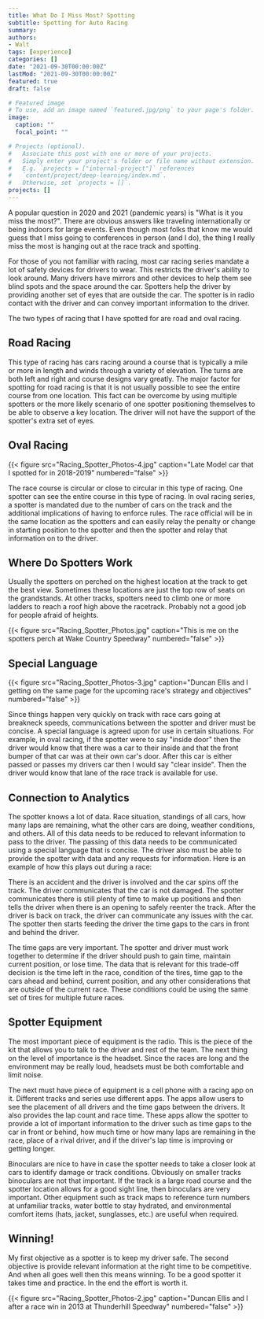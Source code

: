 ```yaml
---
title: What Do I Miss Most? Spotting
subtitle: Spotting for Auto Racing
summary: 
authors:
- Walt
tags: [experience]
categories: []
date: "2021-09-30T00:00:00Z"
lastMod: "2021-09-30T00:00:00Z"
featured: true
draft: false

# Featured image
# To use, add an image named `featured.jpg/png` to your page's folder. 
image:
  caption: ""
  focal_point: ""

# Projects (optional).
#   Associate this post with one or more of your projects.
#   Simply enter your project's folder or file name without extension.
#   E.g. `projects = ["internal-project"]` references 
#   `content/project/deep-learning/index.md`.
#   Otherwise, set `projects = []`.
projects: []
---
```


A popular question in 2020 and 2021 (pandemic years) is "What is it you miss the most?". There are obvious answers like traveling internationally or being indoors for large events. Even though most folks that know me would guess that I miss going to conferences in person (and I do), the thing I really miss the most is hanging out at the race track and spotting. 

For those of you not familiar with racing, most car racing series mandate a lot of safety devices for drivers to wear. This restricts the driver's ability to look around. Many drivers have mirrors and other devices to help them see blind spots and the space around the car. Spotters help the driver by providing another set of eyes that are outside the car. The spotter is in radio contact with the driver and can convey important information to the driver.

The two types of racing that I have spotted for are road and oval racing.

## Road Racing

This type of racing has cars racing around a course that is typically a mile or more in length and winds through a variety of elevation. The turns are both left and right and course designs vary greatly. The major factor for spotting for road racing is that it is not usually possible to see the entire course from one location. This fact can be overcome by using multiple spotters or the more likely scenario of one spotter positioning themselves to be able to observe a key location. The driver will not have the support of the spotter's extra set of eyes.

## Oval Racing

{{< figure src="Racing_Spotter_Photos-4.jpg" caption="Late Model car that I spotted for in 2018-2019" numbered="false" >}}

The race course is circular or close to circular in this type of racing. One spotter can see the entire course in this type of racing. In oval racing series, a spotter is mandated due to the number of cars on the track and the additional implications of having to enforce rules. The race official will be in the same location as the spotters and can easily relay the penalty or change in starting position to the spotter and then the spotter and relay that information on to the driver.

## Where Do Spotters Work
Usually the spotters on perched on the highest location at the track to get the best view. Sometimes these locations are just the top row of seats on the grandstands. At other tracks, spotters need to climb one or more ladders to reach a roof high above the racetrack. Probably not a good job for people afraid of heights.

{{< figure src="Racing_Spotter_Photos.jpg" caption="This is me on the spotters perch at Wake Country Speedway" numbered="false" >}}

## Special Language

{{< figure src="Racing_Spotter_Photos-3.jpg" caption="Duncan Ellis and I getting on the same page for the upcoming race's strategy and objectives" numbered="false" >}}

Since things happen very quickly on track with race cars going at breakneck speeds, communications between the spotter and driver must be concise. A special language is agreed upon for use in certain situations. For example, in oval racing, if the spotter were to say "inside door" then the driver would know that there was a car to their inside and that the front bumper of that car was at their own car's door. After this car is either passed or passes my drivers car then I would say "clear inside". Then the driver would know that lane of the race track is available for use.

## Connection to Analytics

The spotter knows a lot of data. Race situation, standings of all cars, how many laps are remaining, what the other cars are doing, weather conditions, and others. All of this data needs to be reduced to relevant information to pass to the driver. The passing of this data needs to be communicated using a special language that is concise. The driver also must be able to provide the spotter with data and any requests for information. Here is an example of how this plays out during a race:

There is an accident and the driver is involved and the car spins off the track. The driver communicates that the car is not damaged. The spotter communicates there is still plenty of time to make up positions and then tells the driver when there is an opening to safely reenter the track. After the driver is back on track, the driver can communicate any issues with the car. The spotter then starts feeding the driver the time gaps to the cars in front and behind the driver. 

The time gaps are very important. The spotter and driver must work together to determine if the driver should push to gain time, maintain current position, or lose time. The data that is relevant for this trade-off decision is the time left in the race, condition of the tires, time gap to the cars ahead and behind, current position, and any other considerations that are outside of the current race. These conditions could be using the same set of tires for multiple future races. 

## Spotter Equipment

The most important piece of equipment is the radio. This is the piece of the kit that allows you to talk to the driver and rest of the team. The next thing on the level of importance is the headset. Since the races are long and the environment may be really loud, headsets must be both comfortable and limit noise.

The next must have piece of equipment is a cell phone with a racing app on it. Different tracks and series use different apps. The apps allow users to see the placement of all drivers and the time gaps between the drivers. It also provides the lap count and race time. These apps allow the spotter to provide a lot of important information to the driver such as time gaps to the car in front or behind, how much time or how many laps are remaining in the race, place of a rival driver, and if the driver's lap time is improving or getting longer.

Binoculars are nice to have in case the spotter needs to take a closer look at cars to identify damage or track conditions. Obviously on smaller tracks binoculars are not that important. If the track is a large road course and the spotter location allows for a good sight line, then binoculars are very important. Other equipment such as track maps to reference turn numbers at unfamiliar tracks, water bottle to stay hydrated, and environmental comfort items (hats, jacket, sunglasses, etc.) are useful when required.

## Winning!

My first objective as a spotter is to keep my driver safe. The second objective is provide relevant information at the right time to be competitive. And when all goes well then this means winning. To be a good spotter it takes time and practice. In the end the effort is worth it.

{{< figure src="Racing_Spotter_Photos-2.jpg" caption="Duncan Ellis and I after a race win in 2013 at Thunderhill Speedway" numbered="false" >}}